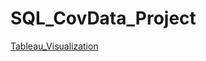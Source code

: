 # SQL_CovData_Project

[Tableau_Visualization](https://public.tableau.com/app/profile/el.mehdi.aliouan4405/viz/CovidDashboard_16738012660980/Dashboard1#1)
